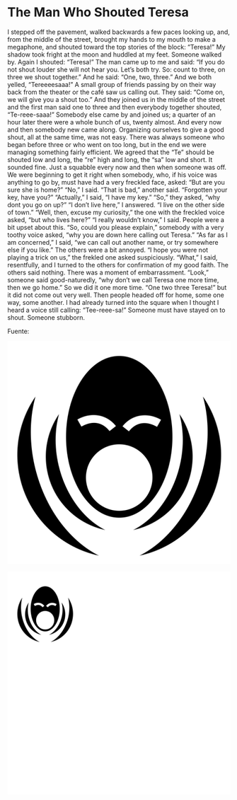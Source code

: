 # The Man Who Shouted Teresa

I stepped off the pavement, walked backwards a few paces looking up, and, from the middle of the street, brought my hands to my mouth to make a megaphone, and shouted toward the top stories of the block: “Teresa!”
My shadow took fright at the moon and huddled at my feet.
Someone walked by. Again I shouted: “Teresa!” The man came up to me and said: “If you do not shout louder she will not hear you. Let’s both try. So: count to three, on three we shout together.” And he said: “One, two, three.” And we both yelled, “Tereeeesaaa!”
A small group of friends passing by on their way back from the theater or the café saw us calling out. They said: “Come on, we will give you a shout too.” And they joined us in the middle of the street and the first man said one to three and then everybody together shouted, “Te-reee-saaa!”
Somebody else came by and joined us; a quarter of an hour later there were a whole bunch of us, twenty almost. And every now and then somebody new came along.
Organizing ourselves to give a good shout, all at the same time, was not easy. There was always someone who began before three or who went on too long, but in the end we were managing something fairly efficient. We agreed that the “Te” should be shouted low and long, the “re” high and long, the “sa” low and short. It sounded fine. Just a squabble every now and then when someone was off.
We were beginning to get it right when somebody, who, if his voice was anything to go by, must have had a very freckled face, asked: “But are you sure she is home?”
“No,” I said.
“That is bad,” another said. “Forgotten your key, have you?”
“Actually,” I said, “I have my key.”
“So,” they asked, “why dont you go on up?”
“I don’t live here,” I answered. “I live on the other side of town.”
“Well, then, excuse my curiosity,” the one with the freckled voice asked, “but who lives here?”
“I really wouldn’t know,” I said.
People were a bit upset about this.
“So, could you please explain,” somebody with a very toothy voice asked, “why you are down here calling out Teresa.”
“As far as I am concerned,” I said, “we can call out another name, or try somewhere else if you like.”
The others were a bit annoyed.
“I hope you were not playing a trick on us,” the frekled one asked suspiciously.
“What,” I said, resentfully, and I turned to the others for confirmation of my good faith. The others said nothing.
There was a moment of embarrassment.
“Look,” someone said good-naturedly, “why don’t we call Teresa one more time, then we go home.”
So we did it one more time. “One two three Teresa!” but it did not come out very well. Then people headed off for home, some one way, some another.
I had already turned into the square when I thought I heard a voice still calling: “Tee-reee-sa!”
Someone must have stayed on to shout. Someone stubborn.


Fuente: 


![El hombre que gritaba Teresa](../_files/shouting-svgrepo-com.svg)

![](../_files/shouting-svgrepo-128.svg)


